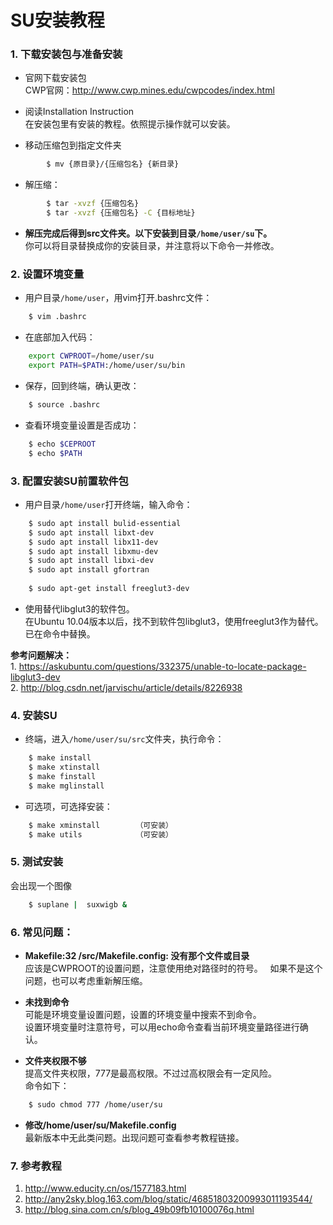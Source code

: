 SU安装教程
====

### 1. 下载安装包与准备安装

* 官网下载安装包  
CWP官网：<http://www.cwp.mines.edu/cwpcodes/index.html>

* 阅读Installation Instruction  
在安装包里有安装的教程。依照提示操作就可以安装。

* 移动压缩包到指定文件夹
```Bash
		$ mv {原目录}/{压缩包名} {新目录}
```

* 解压缩：
```Bash
		$ tar -xvzf {压缩包名}
		$ tar -xvzf {压缩包名} -C {目标地址}
```

* **解压完成后得到src文件夹。以下安装到目录`/home/user/su`下。**  
你可以将目录替换成你的安装目录，并注意将以下命令一并修改。

### 2. 设置环境变量

* 用户目录`/home/user`，用vim打开.bashrc文件：  
```Bash
	$ vim .bashrc
```

* 在底部加入代码：  
```Bash
	export CWPROOT=/home/user/su
	export PATH=$PATH:/home/user/su/bin
```
* 保存，回到终端，确认更改：  
```Bash
	$ source .bashrc
```

* 查看环境变量设置是否成功：  
```Bash
	$ echo $CEPROOT
	$ echo $PATH
```

### 3. 配置安装SU前置软件包

* 用户目录`/home/user`打开终端，输入命令：  
```Bash
	$ sudo apt install bulid-essential
	$ sudo apt install libxt-dev
	$ sudo apt install libx11-dev
	$ sudo apt install libxmu-dev
	$ sudo apt install libxi-dev
	$ sudo apt install gfortran
	
	$ sudo apt-get install freeglut3-dev
```
* 使用替代libglut3的软件包。  
	在Ubuntu 10.04版本以后，找不到软件包libglut3，使用freeglut3作为替代。已在命令中替换。  

**参考问题解决：**  
	1. <https://askubuntu.com/questions/332375/unable-to-locate-package-libglut3-dev>  
	2. <http://blog.csdn.net/jarvischu/article/details/8226938>  

### 4. 安装SU

* 终端，进入`/home/user/su/src`文件夹，执行命令：  
```Bash
	$ make install
	$ make xtinstall
	$ make finstall
	$ make mglinstall
```

* 可选项，可选择安装：  
```Bash
	$ make xminstall		（可安装）
	$ make utils			（可安装）
```

### 5. 测试安装
会出现一个图像  
```Bash
	$ suplane |  suxwigb &
```

### 6. 常见问题：

* **Makefile:32 /src/Makefile.config: 没有那个文件或目录**  
	应该是CWPROOT的设置问题，注意使用绝对路径时的符号。  
	如果不是这个问题，也可以考虑重新解压缩。  

* **未找到命令**  
	可能是环境变量设置问题，设置的环境变量中搜索不到命令。  
	设置环境变量时注意符号，可以用echo命令查看当前环境变量路径进行确认。   

* **文件夹权限不够**  
	提高文件夹权限，777是最高权限。不过过高权限会有一定风险。  
	命令如下：  	
```Bash
	$ sudo chmod 777 /home/user/su
```

* **修改/home/user/su/Makefile.config**  
	最新版本中无此类问题。出现问题可查看参考教程链接。  

### 7. 参考教程

1. <http://www.educity.cn/os/1577183.html>
2. <http://any2sky.blog.163.com/blog/static/46851803200993011193544/>
3. <http://blog.sina.com.cn/s/blog_49b09fb10100076q.html>

